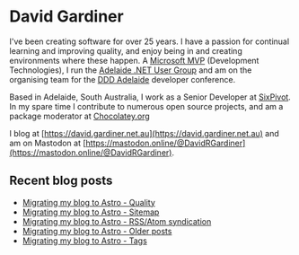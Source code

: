 # David Gardiner

I've been creating software for over 25 years. I have a passion for continual learning and improving quality, and enjoy being in and creating environments where these happen. A [Microsoft MVP](https://mvp.microsoft.com/en-us/PublicProfile/5001655) (Development Technologies), I run the [Adelaide .NET User Group](https://www.adnug.net) and am on the organising team for the [DDD Adelaide](https://www.dddadelaide.com) developer conference.

Based in Adelaide, South Australia, I work as a Senior Developer at [SixPivot](https://www.sixpivot.com.au). In my spare time I contribute to numerous open source projects, and am a package moderator at [Chocolatey.org](https://chocolatey.org)

I blog at [https://david.gardiner.net.au](https://david.gardiner.net.au) and am on Mastodon at [https://mastodon.online/@DavidRGardiner](https://mastodon.online/@DavidRGardiner).

## Recent blog posts

<!--START_SECTION:posts-->
* [Migrating my blog to Astro - Quality](https:&#x2F;&#x2F;david.gardiner.net.au&#x2F;2025&#x2F;06&#x2F;migrating-to-astro-quality)
* [Migrating my blog to Astro - Sitemap](https:&#x2F;&#x2F;david.gardiner.net.au&#x2F;2025&#x2F;06&#x2F;migrating-to-astro-sitemap)
* [Migrating my blog to Astro - RSS&#x2F;Atom syndication](https:&#x2F;&#x2F;david.gardiner.net.au&#x2F;2025&#x2F;06&#x2F;migrating-to-astro-rss)
* [Migrating my blog to Astro - Older posts](https:&#x2F;&#x2F;david.gardiner.net.au&#x2F;2025&#x2F;06&#x2F;migrating-to-astro-older-posts)
* [Migrating my blog to Astro - Tags](https:&#x2F;&#x2F;david.gardiner.net.au&#x2F;2025&#x2F;06&#x2F;migrating-to-astro-tags)
<!--END_SECTION:posts-->
